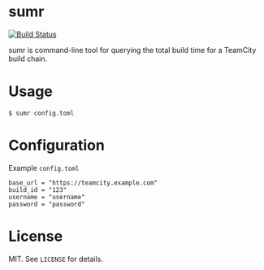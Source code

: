 # sumr

[![Build Status](https://travis-ci.org/shioju/sumr.svg?branch=master)](https://travis-ci.org/shioju/sumr)

sumr is command-line tool for querying the total build time for a TeamCity build chain.

# Usage
```
$ sumr config.toml
```

# Configuration
Example `config.toml`

```
base_url = "https://teamcity.example.com"
build_id = "123"
username = "username"
password = "password"
```

# License

MIT. See `LICENSE` for details.
